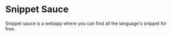 # Snippet Sauce

Snippet sauce is a webapp where you can find all the language's snippet for free.

